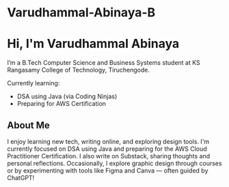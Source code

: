 # Varudhammal-Abinaya-B
# Hi, I'm Varudhammal Abinaya

I’m a B.Tech Computer Science and Business Systems student at KS Rangasamy College of Technology, Tiruchengode.

Currently learning:
- DSA using Java (via Coding Ninjas)
- Preparing for AWS Certification

## About Me
I enjoy learning new tech, writing online, and exploring design tools.
I'm currently focused on DSA using Java and preparing for the AWS Cloud Practitioner Certification. I also write on Substack, sharing thoughts and personal reflections. Occasionally, I explore graphic design through courses or by experimenting with tools like Figma and Canva — often guided by ChatGPT!
